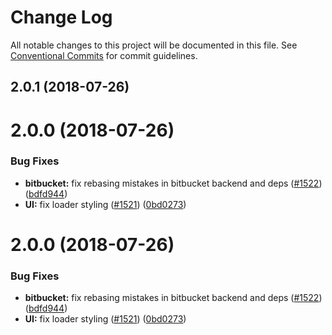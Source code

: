 # Change Log

All notable changes to this project will be documented in this file.
See [Conventional Commits](https://conventionalcommits.org) for commit guidelines.

<a name="2.0.1"></a>
## 2.0.1 (2018-07-26)



<a name="2.0.0"></a>
# 2.0.0 (2018-07-26)


### Bug Fixes

* **bitbucket:** fix rebasing mistakes in bitbucket backend and deps ([#1522](https://github.com/netlify/netlify-cms/tree/master/packages/netlify-cms-ui-default/issues/1522)) ([bdfd944](https://github.com/netlify/netlify-cms/tree/master/packages/netlify-cms-ui-default/commit/bdfd944))
* **UI:** fix loader styling ([#1521](https://github.com/netlify/netlify-cms/tree/master/packages/netlify-cms-ui-default/issues/1521)) ([0bd0273](https://github.com/netlify/netlify-cms/tree/master/packages/netlify-cms-ui-default/commit/0bd0273))




<a name="2.0.0"></a>
# 2.0.0 (2018-07-26)


### Bug Fixes

* **bitbucket:** fix rebasing mistakes in bitbucket backend and deps ([#1522](https://github.com/netlify/netlify-cms/issues/1522)) ([bdfd944](https://github.com/netlify/netlify-cms/commit/bdfd944))
* **UI:** fix loader styling ([#1521](https://github.com/netlify/netlify-cms/issues/1521)) ([0bd0273](https://github.com/netlify/netlify-cms/commit/0bd0273))
